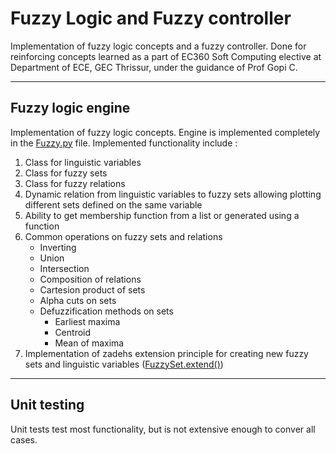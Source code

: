 # Fuzzy Logic and Fuzzy controller

Implementation of fuzzy logic concepts and a fuzzy controller. Done for reinforcing concepts learned as a part of EC360 Soft Computing elective at Department of ECE, GEC Thrissur, under the guidance of Prof Gopi C.

---

## Fuzzy logic engine

Implementation of fuzzy logic concepts. Engine is implemented completely in the [Fuzzy.py](./FuzzyEngine/Fuzzy.py) file. Implemented functionality include :

1) Class for linguistic variables
2) Class for fuzzy sets
3) Class for fuzzy relations
4) Dynamic relation from linguistic variables to fuzzy sets allowing plotting different sets defined on the same variable
5) Ability to get membership function from a list or generated using a function
6) Common operations on fuzzy sets and relations
   - Inverting
   - Union
   - Intersection
   - Composition of relations
   - Cartesion product of sets
   - Alpha cuts on sets
   - Defuzzification methods on sets
     - Earliest maxima
     - Centroid
     - Mean of maxima
7) Implementation of zadehs extension principle for creating new fuzzy sets and linguistic variables ([FuzzySet.extend()](./FuzzyEngine/Fuzzy.py#103))

---

## Unit testing

Unit tests test most functionality, but is not extensive enough to conver all cases.
